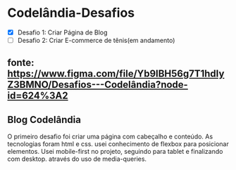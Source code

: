 <h1>Codelândia-Desafios</h1>

- [x] Desafio 1: Criar Página de Blog
- [ ] Desafio 2: Criar E-commerce de tênis(em andamento)

## fonte: https://www.figma.com/file/Yb9IBH56g7T1hdIyZ3BMNO/Desafios---Codelândia?node-id=624%3A2

<h2>Blog Codelândia</h2>

<p> O primeiro desafio foi criar uma página com cabeçalho e conteúdo. As tecnologias foram html e css. usei conhecimento de flexbox para posicionar elementos. Usei mobile-first no projeto, seguindo para tablet e finalizando com desktop. através do uso de media-queries.</p>


